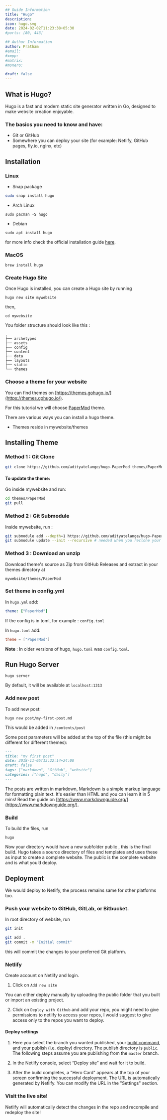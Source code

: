 ```yaml
---
## Guide Information
title: "Hugo"
description:
icon: hugo.svg
date: 2024-02-02T11:23:38+05:30
#ports: [80, 443]

## Author Information
author: Pratham
#email:
#xmpp:
#matrix:
#monero:

draft: false
---
```


## What is Hugo?

Hugo is a fast and modern static site generator written in Go, designed to make website creation enjoyable.

### The basics you need to know and have:

- Git or GitHub
- Somewhere you can deploy your site (for example: Netlify, GitHub pages, fly.io, nginx, etc)

## Installation

### Linux

- Snap package

```bash
sudo snap install hugo
```

- Arch Linux

```
sudo pacman -S hugo
```

- Debian

```
sudo apt install hugo
```

for more info check the official installation guide [here](https://gohugo.io/installation/linux/).

### MacOS

```
brew install hugo
```

### Create Hugo Site

Once Hugo is installed, you can create a Hugo site by running

```
hugo new site mywebsite
```

then,

```
cd mywebsite
```

You folder structure should look like this :

```
.
├── archetypes
├── assets
├── config
├── content
├── data
├── layouts
├── static
└── themes
```

### Choose a theme for your website

You can find themes on [https://themes.gohugo.io/](https://themes.gohugo.io/).

For this tutorial we will choose [PaperMod](https://themes.gohugo.io/themes/hugo-papermod/) theme.

There are various ways you can install a hugo theme.

- Themes reside in mywebsite/themes

## Installing Theme

### Method 1 : Git Clone

```bash
git clone https://github.com/adityatelange/hugo-PaperMod themes/PaperMod --depth=1
```

#### To update the theme:

Go inside mywebsite and run:

```bash
cd themes/PaperMod
git pull
```

### Method 2 : Git Submodule

Inside mywebsite, run :

```bash
git submodule add --depth=1 https://github.com/adityatelange/hugo-PaperMod.git themes/PaperMod
git submodule update --init --recursive # needed when you reclone your repo (submodules may not get cloned automatically)
```

### Method 3 : Download an unzip

Download theme's source as Zip from GitHub Releases and extract in your themes directory at

```
mywebsite/themes/PaperMod
```

### Set theme in config.yml

In `hugo.yml` add:

```yml
theme: ["PaperMod"]
```

If the config is in toml, for example : `config.toml`

In `hugo.toml` add:

```toml
theme = ["PaperMod"]
```

**Note** : In older versions of hugo, `hugo.toml` was `config.toml`.

## Run Hugo Server

```
hugo server
```

By default, it will be available at `localhost:1313`

### Add new post

To add new post:

```
hugo new post/my-first-post.md
```

This would be added in `/contents/post`

Some post parameters will be added at the top of the file (this might be different for different themes):

```markdown
---
title: "my first post"
date: 2018-11-05T13:22:14+24:00
draft: false
tags: ["markdown", "GitHub", "website"]
categories: ["hugo", "daily"]
---
```

The posts are written in markdown, Markdown is a simple markup language for formatting plain text. It's easier than HTML and you can learn it in 5 mins! Read the guide on [https://www.markdownguide.org/](https://www.markdownguide.org/).

### Build

To build the files, run

```
hugo
```

Now your directory would have a new subfolder public , this is the final build. Hugo takes a source directory of files and templates and uses these as input to create a complete website. The public is the complete website and is what you’d deploy.

## Deployment

We would deploy to Netlify, the process remains same for other platforms too.

### Push your website to GitHub, GitLab, or Bitbucket.

In root directory of website, run

```bash
git init

git add .
git commit -m "Initial commit"
```

this will commit the changes to your preferred Git platform.

### Netlify

Create account on Netlify and login.

1. Click on `Add new site`

You can either deploy manually by uploading the public folder that you built or import an existing project.

2. Click on `Deploy with Github` and add your repo, you might need to give permissions to netlify to access your repos, I would suggest to give access only to the repos you want to deploy.

#### Deploy settings

1. Here you select the branch you wanted published, your [build command](https://gohugo.io/getting-started/usage/#the-hugo-command), and your publish (i.e. deploy) directory. The publish directory is `public`. The following steps assume you are publishing from the `master` branch.

2. In the Netlify console, select “Deploy site” and wait for it to build.

3. After the build completes, a "Hero Card" appears at the top of your screen confirming the successful deployment. The URL is automatically generated by Netlify. You can modify the URL in the "Settings" section.

### Visit the live site!

Netlify will automatically detect the changes in the repo and recompile and redeploy the site!
